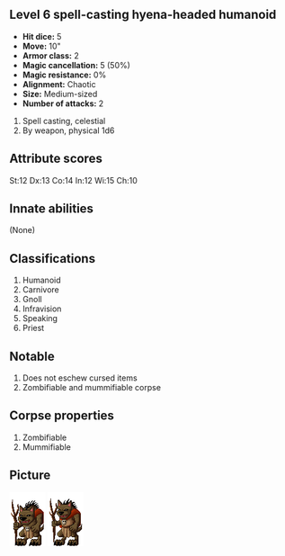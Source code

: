 ## Level 6 spell-casting hyena-headed humanoid
- **Hit dice:** 5
- **Move:** 10"
- **Armor class:** 2
- **Magic cancellation:** 5 (50%)
- **Magic resistance:** 0%
- **Alignment:** Chaotic
- **Size:** Medium-sized
- **Number of attacks:** 2
1. Spell casting, celestial
2. By weapon, physical 1d6
## Attribute scores
St:12 Dx:13 Co:14 In:12 Wi:15 Ch:10
## Innate abilities
(None)
## Classifications
1. Humanoid
2. Carnivore
3. Gnoll
4. Infravision
5. Speaking
6. Priest
## Notable
1. Does not eschew cursed items
2. Zombifiable and mummifiable corpse
## Corpse properties
1. Zombifiable
2. Mummifiable
## Picture
![Gnoll warden](https://github.com/hyvanmielenpelit/GnollHackTileSet/blob/main/Monsters/gnoll_warden/gnoll_warden.png) ![Gnoll warden](https://github.com/hyvanmielenpelit/GnollHackTileSet/blob/main/Monsters/gnoll_warden/gnoll_warden_female.png)
